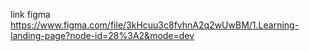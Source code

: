 link figma
https://www.figma.com/file/3kHcuu3c8fvhnA2q2wUwBM/1.Learning-landing-page?node-id=28%3A2&mode=dev
